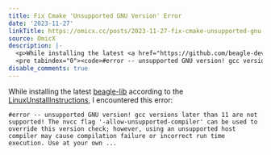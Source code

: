 ```yaml
---
title: Fix Cmake 'Unsupported GNU Version' Error
date: '2023-11-27'
linkTitle: https://omicx.cc/posts/2023-11-27-fix-cmake-unsupported-gnu-version-error/
source: OmicX
description: |-
  <p>While installing the latest <a href="https://github.com/beagle-dev/beagle-lib">beagle-lib</a> according to the <a href="https://github.com/beagle-dev/beagle-lib/wiki/LinuxInstallInstructions">LinuxUnstallInstructions</a>, I encountered this error:</p>
  <pre tabindex="0"><code>#error -- unsupported GNU version! gcc versions later than 11 are not supported! The nvcc flag &#39;-allow-unsupported-compiler&#39; can be used to override this version check; however, using an unsupported host compiler may cause compilation failure or incorrect run time execution. Use at your own ...
disable_comments: true
---
```

<p>While installing the latest <a href="https://github.com/beagle-dev/beagle-lib">beagle-lib</a> according to the <a href="https://github.com/beagle-dev/beagle-lib/wiki/LinuxInstallInstructions">LinuxUnstallInstructions</a>, I encountered this error:</p>
<pre tabindex="0"><code>#error -- unsupported GNU version! gcc versions later than 11 are not supported! The nvcc flag &#39;-allow-unsupported-compiler&#39; can be used to override this version check; however, using an unsupported host compiler may cause compilation failure or incorrect run time execution. Use at your own ...